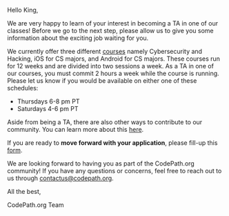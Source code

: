 
Hello King, 

We are very happy to learn of your interest in becoming a TA in one of our classes! Before we go to the next step, please allow us to give you some information about the exciting job waiting for you. 

We currently offer three different [courses](https://codepath.org/classes) namely Cybersecurity and Hacking, iOS for CS majors, and Android for CS majors. These courses run for 12 weeks and are divided into two sessions a week. As a TA in one of our courses, you must commit 2 hours a week while the course is running. Please let us know if you would be available on either one of these schedules: 
- Thursdays 6-8 pm PT
- Saturdays 4-6 pm PT 

Aside from being a TA, there are also other ways to contribute to our community. You can learn more about this [here](https://codepath.org/volunteer).

If you are ready to **move forward with your application**, please fill-up this [form](https://forms.gle/2PHQtD1QREqA6kX76).

We are looking forward to having you as part of the CodePath.org community! If you have any questions or concerns, feel free to reach out to us through contactus@codepath.org. 

All the best, 



CodePath.org Team 
